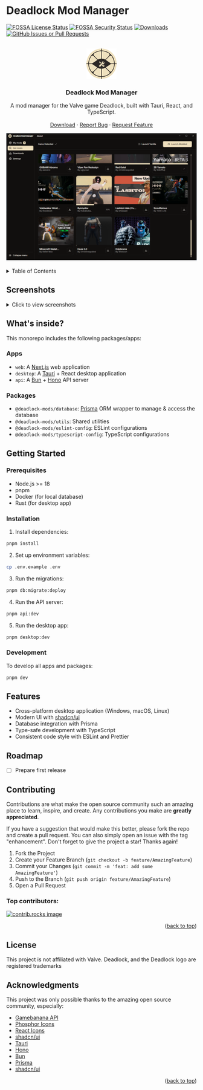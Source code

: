 <!-- Improved compatibility of back to top link: See: https://github.com/othneildrew/Best-README-Template/pull/73 -->
<a id="readme-top"></a>

# Deadlock Mod Manager


[![FOSSA License Status][license-status]][license-url]
[![FOSSA Security Status][security-status]][security-url]
[![Downloads][downloads-status]][downloads-url]
[![GitHub Issues or Pull Requests][issues-status]][issues-url]

<br />
<div align="center">
  <a href="https://github.com/othneildrew/Best-README-Template">
    <img src="./docs/assets/deadlock.png" alt="Logo" width="80" height="80">
  </a>

  <h3 align="center">Deadlock Mod Manager</h3>

  <p align="center">
    A mod manager for the Valve game Deadlock, built with Tauri, React, and TypeScript.
    <br />
    <br />
    <a href="https://github.com/stormix/deadlock-modmanager/releases/latest">Download</a>
    ·
    <a href="https://github.com/stormix/deadlock-modmanager/issues/new?labels=bug&template=bug-report---.md">Report Bug</a>
    ·
    <a href="https://github.com/stormix/deadlock-modmanager/issues/new?labels=enhancement&template=feature-request---.md">Request Feature</a>
  </p>
  <img src="./docs/assets/download.png" alt="Deadlock Mod Manager" width="600">
</div>

<br />

<!-- TABLE OF CONTENTS -->
<details>
  <summary>Table of Contents</summary>
  <ol>
    <li>
      <a href="#screenshots">Screenshots</a>
      <ul>
        <li><a href="#main-window">Main Window</a></li>
        <li><a href="#mod-details">Mod Details</a></li>
        <li><a href="#my-mods">My Mods</a></li>
        <li><a href="#mods">Mods</a></li>
      </ul>
    </li>
    <li>
      <a href="#getting-started">Getting Started</a>
      <ul>
        <li><a href="#prerequisites">Prerequisites</a></li>
        <li><a href="#installation">Installation</a></li>
      </ul>
    </li>
    <li><a href="#usage">Usage</a></li>
    <li><a href="#roadmap">Roadmap</a></li>
    <li><a href="#contributing">Contributing</a></li>
    <li><a href="#license">License</a></li>
    <li><a href="#contact">Contact</a></li>
    <li><a href="#acknowledgments">Acknowledgments</a></li>
  </ol>
</details>

## Screenshots

<details>
<summary>Click to view screenshots</summary>

![Main Window](./docs/assets/about.png)

![Mod Details](./docs/assets/download.png)

![My Mods](./docs/assets/my-mods.png)

![Mods](./docs/assets/mods.png)

</details>

## What's inside?

This monorepo includes the following packages/apps:

### Apps

- `web`: A [Next.js](https://nextjs.org/) web application
- `desktop`: A [Tauri](https://tauri.app/) + React desktop application
- `api`: A [Bun](https://bun.sh/) + [Hono](https://hono.dev/) API server

### Packages

- `@deadlock-mods/database`: [Prisma](https://prisma.io/) ORM wrapper to manage & access the database
- `@deadlock-mods/utils`: Shared utilities
- `@deadlock-mods/eslint-config`: ESLint configurations
- `@deadlock-mods/typescript-config`: TypeScript configurations

## Getting Started

### Prerequisites

- Node.js >= 18
- pnpm
- Docker (for local database)
- Rust (for desktop app)

### Installation

1. Install dependencies:

```bash
pnpm install
```

2. Set up environment variables:

```bash
cp .env.example .env
```

3. Run the migrations:

```bash
pnpm db:migrate:deploy
```

4. Run the API server:

```bash
pnpm api:dev
```

5. Run the desktop app:

```bash
pnpm desktop:dev
```

### Development

To develop all apps and packages:

```bash
pnpm dev
```

## Features

- Cross-platform desktop application (Windows, macOS, Linux)
- Modern UI with [shadcn/ui](https://ui.shadcn.com/)
- Database integration with Prisma
- Type-safe development with TypeScript
- Consistent code style with ESLint and Prettier

<!-- ROADMAP -->

## Roadmap

- [ ] Prepare first release

## Contributing

Contributions are what make the open source community such an amazing place to learn, inspire, and create. Any contributions you make are **greatly appreciated**.

If you have a suggestion that would make this better, please fork the repo and create a pull request. You can also simply open an issue with the tag "enhancement".
Don't forget to give the project a star! Thanks again!

1. Fork the Project
2. Create your Feature Branch (`git checkout -b feature/AmazingFeature`)
3. Commit your Changes (`git commit -m 'feat: add some AmazingFeature'`)
4. Push to the Branch (`git push origin feature/AmazingFeature`)
5. Open a Pull Request

### Top contributors:

<a href="https://github.com/stormix/deadlock-modmanager/graphs/contributors">
  <img src="https://contrib.rocks/image?repo=stormix/deadlock-modmanager" alt="contrib.rocks image" />
</a>

<p align="right">(<a href="#readme-top">back to top</a>)</p>

## License

This project is not affiliated with Valve. Deadlock, and the Deadlock logo are registered trademarks

<!-- ACKNOWLEDGMENTS -->

## Acknowledgments

This project was only possible thanks to the amazing open source community, especially:

- [Gamebanana API](https://gamebanana.com/)
- [Phosphor Icons](https://phosphoricons.com/)
- [React Icons](https://react-icons.github.io/react-icons/search)
- [shadcn/ui](https://ui.shadcn.com/)
- [Tauri](https://tauri.app/)
- [Hono](https://hono.dev/)
- [Bun](https://bun.sh/)
- [Prisma](https://prisma.io/)
- [shadcn/ui](https://ui.shadcn.com/)

<p align="right">(<a href="#readme-top">back to top</a>)</p>

[security-status]: https://app.fossa.com/api/projects/git%2Bgithub.com%2FStormix%2Fdeadlock-modmanager.svg?type=shield&issueType=security
[security-url]: https://app.fossa.com/projects/git%2Bgithub.com%2FStormix%2Fdeadlock-modmanager?ref=badge_shield&issueType=security
[license-status]: https://app.fossa.com/api/projects/git%2Bgithub.com%2FStormix%2Fdeadlock-modmanager.svg?type=shield&issueType=license
[license-url]: https://app.fossa.com/projects/git%2Bgithub.com%2FStormix%2Fdeadlock-modmanager?ref=badge_shield&issueType=license
[downloads-status]: https://img.shields.io/github/downloads/stormix/deadlock-modmanager/latest/total
[downloads-url]: https://github.com/stormix/deadlock-modmanager/releases/latest
[issues-status]: https://img.shields.io/github/issues/stormix/deadlock-modmanager
[issues-url]: https://github.com/stormix/deadlock-modmanager/issues